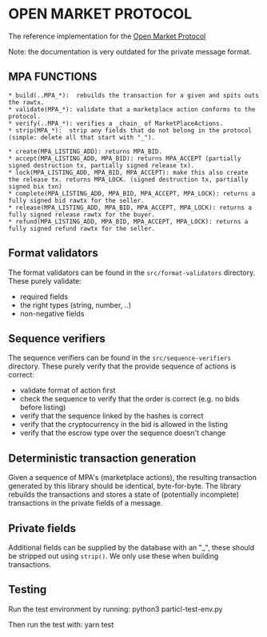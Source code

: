 # OPEN MARKET PROTOCOL

The reference implementation for the [Open Market Protocol](https://kewde.gitbooks.io/protocol/)

Note: the documentation is very outdated for the private message format.

## MPA FUNCTIONS
    * build(..MPA_*):  rebuilds the transaction for a given and spits outs the rawtx.
    * validate(MPA_*): validate that a marketplace action conforms to the protocol.
    * verify(..MPA_*): verifies a _chain_ of MarketPlaceActions.
    * strip(MPA_*):  strip any fields that do not belong in the protocol (simple: delete all that start with "_").

    * create(MPA_LISTING_ADD): returns MPA_BID.
    * accept(MPA_LISTING_ADD, MPA_BID): returns MPA_ACCEPT (partially signed destruction tx, partially signed release tx).
    * lock(MPA_LISTING_ADD, MPA_BID, MPA_ACCEPT): make this also create the release tx. returns MPA_LOCK. (signed destruction tx, partially signed bix txn)
    * complete(MPA_LISTING_ADD, MPA_BID, MPA_ACCEPT, MPA_LOCK): returns a fully signed bid rawtx for the seller.
    * release(MPA_LISTING_ADD, MPA_BID, MPA_ACCEPT, MPA_LOCK): returns a fully signed release rawtx for the buyer.
    * refund(MPA_LISTING_ADD, MPA_BID, MPA_ACCEPT, MPA_LOCK): returns a fully signed refund rawtx for the seller.

## Format validators
The format validators can be found in the `src/format-validators` directory.
These purely validate:
* required fields
* the right types (string, number, ..)
* non-negative fields

## Sequence verifiers
The sequence verifiers can be found in the `src/sequence-verifiers` directory.
These purely verify that the provide sequence of actions is correct:
* validate format of action first
* check the sequence to verify that the order is correct (e.g. no bids before listing)
* verify that the sequence linked by the hashes is correct
* verify that the cryptocurrency in the bid is allowed in the listing
* verify that the escrow type over the sequence doesn't change

## Deterministic transaction generation

Given a sequence of MPA's (marketplace actions), the resulting transaction generated by this library should be identical, byte-for-byte. The library rebuilds the transactions and stores a state of (potentially incomplete) transactions in the private fields of a message.

## Private fields
Additional fields can be supplied by the database with an "_", these should be stripped out using `strip()`.
We only use these when building transactions.

## Testing

Run the test environment by running:
python3 particl-test-env.py

Then run the test with:
yarn test

